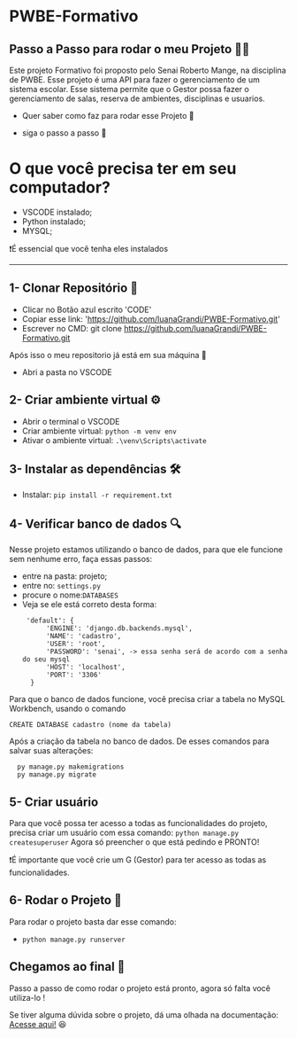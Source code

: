 # PWBE-Formativo 

## Passo a Passo para rodar o meu Projeto 🏃‍♀️

Este projeto Formativo foi proposto pelo Senai Roberto Mange, na disciplina de PWBE. Esse projeto é uma API para fazer o gerenciamento de um sistema escolar. Esse sistema permite que o Gestor possa fazer o gerenciamento de salas, reserva de ambientes, disciplinas e usuarios.

- Quer saber como faz para rodar esse Projeto 🤔
  
- siga o passo a passo 👣

# O que você precisa ter em seu computador?
 - VSCODE instalado;
 - Python instalado;
 - MYSQL;
   
❗É essencial que você tenha eles instalados

***

## 1- Clonar Repositório 📂

- Clicar no Botão azul escrito 'CODE'
- Copiar esse link: 'https://github.com/luanaGrandi/PWBE-Formativo.git'
- Escrever no CMD: git clone https://github.com/luanaGrandi/PWBE-Formativo.git

Após isso o meu repositorio já está em sua máquina 🥳

- Abri a pasta no VSCODE

## 2- Criar ambiente virtual ⚙️
  - Abrir o terminal o VSCODE
  - Criar ambiente virtual: ```python -m venv env```
  - Ativar o ambiente virtual: ```.\venv\Scripts\activate```

## 3- Instalar as dependências 🛠️
  - Instalar: ```pip install -r requirement.txt```

## 4- Verificar banco de dados 🔍

Nesse projeto estamos utilizando o banco de dados, para que ele funcione sem nenhume erro, faça essas passos:
 - entre na pasta: projeto;
 - entre no: ```settings.py```
 - procure o nome:```DATABASES```
- Veja se ele está correto desta forma:
  ```
   'default': {
        'ENGINE': 'django.db.backends.mysql',
        'NAME': 'cadastro',
        'USER': 'root',
        'PASSWORD': 'senai', -> essa senha será de acordo com a senha do seu mysql
        'HOST': 'localhost',
        'PORT': '3306'
    }
  ```


Para que o banco de dados funcione, você precisa criar a tabela no MySQL Workbench, usando o comando

```CREATE DATABASE cadastro (nome da tabela)```

Após a criação da tabela no banco de dados. De esses comandos para salvar suas alterações:
```
  py manage.py makemigrations
  py manage.py migrate 
```
## 5- Criar usuário
Para que você possa ter acesso a todas as funcionalidades do projeto, precisa criar um usuário com essa comando:
```python manage.py createsuperuser```
Agora só preencher o que está pedindo e PRONTO!

❗É importante que você crie um G (Gestor) para ter acesso as todas as funcionalidades.


## 6- Rodar o Projeto 🚀
Para rodar o projeto basta dar esse comando:
  - ```python manage.py runserver```

## Chegamos ao final 🎉

Passo a passo de como rodar o projeto está pronto, agora só falta você utiliza-lo !

Se tiver alguma dúvida sobre o projeto, dá uma olhada na documentação:
[Acesse aqui!](https://documenter.getpostman.com/view/41755224/2sB2qZENE9) 😆
